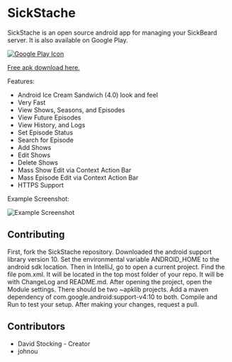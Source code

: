 SickStache
=============

SickStache is an open source android app for managing your SickBeard server. It is also available on Google Play.

[![Google Play Icon](http://www.android.com/images/brand/android_app_on_play_logo_large.png)](http://play.google.com/store/apps/details?id=org.sickstache)

[Free apk download here.](https://sourceforge.net/projects/sickbeard/files/?source=navbar)

Features:
* Android Ice Cream Sandwich (4.0) look and feel
* Very Fast
* View Shows, Seasons, and Episodes
* View Future Episodes
* View History, and Logs
* Set Episode Status
* Search for Episode
* Add Shows
* Edit Shows
* Delete Shows
* Mass Show Edit via Context Action Bar
* Mass Episode Edit via Context Action Bar
* HTTPS Support

Example Screenshot:

![Example Screenshot](https://github.com/Buttink/sick-stache/wiki/Screenshots/sickstache-shows.png)

## Contributing

First, fork the SickStache repository. Downloaded the android support library version 10. Set the environmental
variable ANDROID_HOME to the android sdk location. Then in IntelliJ, go to open a current project. Find the file
pom.xml. It will be located in the top most folder of your repo. It will be with ChangeLog and README.md. After opening
the project, open the Module settings. There should be two ~apklib projects. Add a maven dependency of
com.google.android:support-v4:10 to both. Compile and Run to test your setup. After making your changes, request a pull.

## Contributors

* David Stocking - Creator
* johnou
